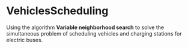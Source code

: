 # VehiclesScheduling

Using the algorithm **Variable neighborhood search** to solve the simultaneous problem of scheduling vehicles and charging stations for electric buses.
